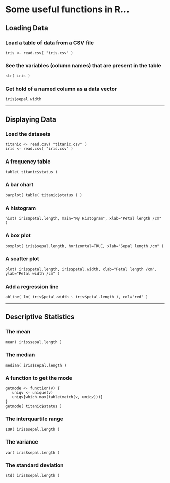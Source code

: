 # Some useful functions in R...

## Loading Data

### Load a table of data from a CSV file
```
iris <- read.csv( "iris.csv" )
```

### See the variables (column names) that are present in the table
```
str( iris )
```

### Get hold of a named column as a data vector
```
iris$sepal.width
```
---
## Displaying Data

### Load the datasets
```
titanic <- read.csv( "titanic.csv" )
iris <- read.csv( "iris.csv" )
```

### A frequency table
```
table( titanic$status )
```

### A bar chart
```
barplot( table( titanic$status ) )
```

### A histogram
```
hist( iris$petal.length, main="My Histogram", xlab="Petal length /cm" )
```

### A box plot
```
boxplot( iris$sepal.length, horizontal=TRUE, xlab="Sepal length /cm" )
```

### A scatter plot
```
plot( iris$petal.length, iris$petal.width, xlab="Petal length /cm", ylab="Petal width /cm" )
```

### Add a regression line
```
abline( lm( iris$petal.width ~ iris$petal.length ), col="red" )
```
---
## Descriptive Statistics

### The mean
```
mean( iris$sepal.length )
```

### The median
```
median( iris$sepal.length )
```

### A function to get the mode
```
getmode <- function(v) {
   uniqv <- unique(v)
   uniqv[which.max(table(match(v, uniqv)))]
}
getmode( titanic$status )
```

### The interquartile range
```
IQR( iris$sepal.length )
```

### The variance
```
var( iris$sepal.length )
```

### The standard deviation
```
std( iris$sepal.length )
```
